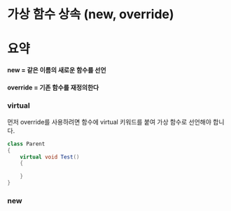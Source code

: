 # 가상 함수 상속 (new, override)

# 요약
#### new = 같은 이름의 새로운 함수를 선언
#### override = 기존 함수를 재정의한다


### virtual
먼저 override를 사용하려면 함수에 virtual 키워드를 붙여 가상 함수로 선언해야 합니다.
``` C#
class Parent
{
    virtual void Test()
    {
    
    }
}
```

### new
